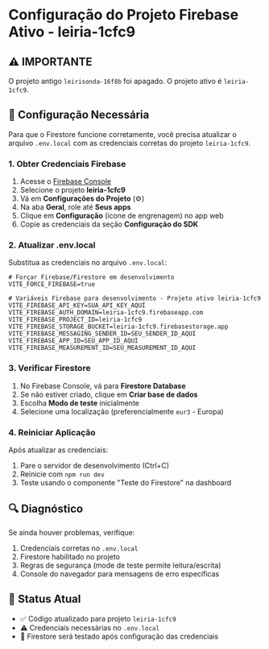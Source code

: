 # Configuração do Projeto Firebase Ativo - leiria-1cfc9

## ⚠️ IMPORTANTE

O projeto antigo `leirisonda-16f8b` foi apagado. O projeto ativo é `leiria-1cfc9`.

## 🔧 Configuração Necessária

Para que o Firestore funcione corretamente, você precisa atualizar o arquivo `.env.local` com as credenciais corretas do projeto `leiria-1cfc9`.

### 1. Obter Credenciais Firebase

1. Acesse o [Firebase Console](https://console.firebase.google.com)
2. Selecione o projeto **leiria-1cfc9**
3. Vá em **Configurações do Projeto** (⚙️)
4. Na aba **Geral**, role até **Seus apps**
5. Clique em **Configuração** (ícone de engrenagem) no app web
6. Copie as credenciais da seção **Configuração do SDK**

### 2. Atualizar .env.local

Substitua as credenciais no arquivo `.env.local`:

```env
# Forçar Firebase/Firestore em desenvolvimento
VITE_FORCE_FIREBASE=true

# Variáveis Firebase para desenvolvimento - Projeto ativo leiria-1cfc9
VITE_FIREBASE_API_KEY=SUA_API_KEY_AQUI
VITE_FIREBASE_AUTH_DOMAIN=leiria-1cfc9.firebaseapp.com
VITE_FIREBASE_PROJECT_ID=leiria-1cfc9
VITE_FIREBASE_STORAGE_BUCKET=leiria-1cfc9.firebasestorage.app
VITE_FIREBASE_MESSAGING_SENDER_ID=SEU_SENDER_ID_AQUI
VITE_FIREBASE_APP_ID=SEU_APP_ID_AQUI
VITE_FIREBASE_MEASUREMENT_ID=SEU_MEASUREMENT_ID_AQUI
```

### 3. Verificar Firestore

1. No Firebase Console, vá para **Firestore Database**
2. Se não estiver criado, clique em **Criar base de dados**
3. Escolha **Modo de teste** inicialmente
4. Selecione uma localização (preferencialmente `eur3` - Europa)

### 4. Reiniciar Aplicação

Após atualizar as credenciais:

1. Pare o servidor de desenvolvimento (Ctrl+C)
2. Reinicie com `npm run dev`
3. Teste usando o componente "Teste do Firestore" na dashboard

## 🔍 Diagnóstico

Se ainda houver problemas, verifique:

1. Credenciais corretas no `.env.local`
2. Firestore habilitado no projeto
3. Regras de segurança (mode de teste permite leitura/escrita)
4. Console do navegador para mensagens de erro específicas

## 📝 Status Atual

- ✅ Código atualizado para projeto `leiria-1cfc9`
- ⚠️ Credenciais necessárias no `.env.local`
- 🔄 Firestore será testado após configuração das credenciais
